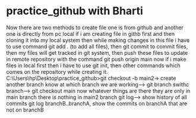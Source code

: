 # practice_github with Bharti
Now there are two methods to create file one is from github and another one is directly from pc local
if i am creating file in githb first and then cloning it into my local system then while making changes in this file i have to use command git add . (to add all files), then git commit to commit files, then my files will get tracked in git system, then push these files to update in remote repository with the command git push origin main
now if i make files in local first then i have to use git init, then other commands which comes on the repository while creating it.
C:\Users\hp\Desktop\practice_github>git checkout -b main2-> create another branch
know at which branch we are working--> git branch
swithc branch--> git checkout main
now whatever things are there they are only in main branch there is nothing in main2 branch
git log--> show history of all commits
git log branchB..branchA, show the commits on branchA that are not on branchB